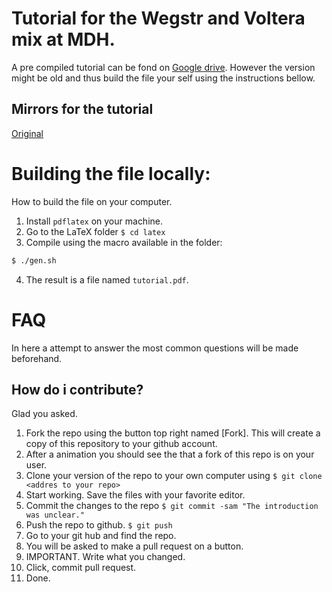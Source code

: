 # Tutorial for the Wegstr and Voltera mix at MDH.
A pre compiled tutorial can be fond on [Google drive](https://drive.google.com/file/d/1DNc1oQEYtZHavuw34UykJabp4SfllP6U/view?usp=sharing).
However the version might be old and thus build the file your self using the instructions bellow.

## Mirrors for the tutorial
[Original](https://drive.google.com/file/d/1DNc1oQEYtZHavuw34UykJabp4SfllP6U/view?usp=sharing)

# Building the file locally:
How to build the file on your computer.
1. Install `pdflatex` on your machine.
2. Go to the LaTeX folder `$ cd latex`
3. Compile using the macro available in the folder:
```bash
$ ./gen.sh
```
4. The result is a file named `tutorial.pdf`.


# FAQ
In here a attempt to answer the most common questions will be made beforehand.
## How do i contribute?
Glad you asked.
1. Fork the repo using the button top right named [Fork]. This will create a copy of this repository to your github account.
2. After a animation you should see the that a fork of this repo is on your user.
3. Clone your version of the repo to your own computer using `$ git clone <addres to your repo>`
4. Start working. Save the files with your favorite editor.
5. Commit the changes to the repo `$ git commit -sam "The introduction was unclear."`
6. Push the repo to github.  `$ git push`
7. Go to your git hub and find the repo.
8. You will be asked to make a pull request on a button.
9. IMPORTANT. Write what you changed.
10. Click, commit pull request.
11. Done.


